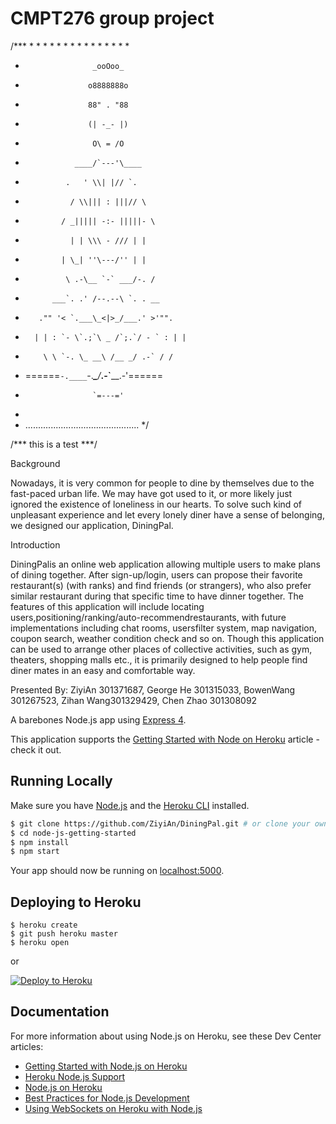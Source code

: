 # CMPT276 group project

/***
*
*
*
*
*
*
*
*
*
*
*
*
*
*
*
*                    _ooOoo_
*                   o8888888o
*                   88" . "88
*                   (| -_- |)
*                    O\ = /O
*                ____/`---'\____
*              .   ' \\| |// `.
*               / \\||| : |||// \
*             / _||||| -:- |||||- \
*               | | \\\ - /// | |
*             | \_| ''\---/'' | |
*              \ .-\__ `-` ___/-. /
*           ___`. .' /--.--\ `. . __
*        ."" '< `.___\_<|>_/___.' >'"".
*       | | : `- \`.;`\ _ /`;.`/ - ` : | |
*         \ \ `-. \_ __\ /__ _/ .-` / /
* ======`-.____`-.___\_____/___.-`____.-'======
*                    `=---='
*
* .............................................
*/


/*** this is a test ***/


Background

Nowadays, it is very common for people to dine by themselves due to the fast-paced urban life. We may have got used to it, or more likely just ignored the existence of loneliness in our hearts. To solve such kind of unpleasant experience and let every lonely diner have a sense of belonging, we designed our application, DiningPal. 

Introduction

DiningPalis an online web application allowing multiple users to make plans of dining together. After sign-up/login, users can propose their favorite restaurant(s) (with ranks) and find friends (or strangers), who also prefer similar restaurant during that specific time to have dinner together. The features of this application will include locating users,positioning/ranking/auto-recommendrestaurants, with future implementations including chat rooms, usersfilter system, map navigation, coupon search, weather condition check and so on. Though this application can be used to arrange other places of collective activities, such as gym, theaters, shopping malls etc., it is primarily designed to help people find diner mates in an easy and comfortable way.

Presented By:
ZiyiAn 301371687,
George He 301315033,
BowenWang 301267523,
Zihan Wang301329429,
Chen Zhao 301308092

A barebones Node.js app using [Express 4](http://expressjs.com/).

This application supports the [Getting Started with Node on Heroku](https://devcenter.heroku.com/articles/getting-started-with-nodejs) article - check it out.

## Running Locally

Make sure you have [Node.js](http://nodejs.org/) and the [Heroku CLI](https://cli.heroku.com/) installed.

```sh
$ git clone https://github.com/ZiyiAn/DiningPal.git # or clone your own fork
$ cd node-js-getting-started
$ npm install
$ npm start
```

Your app should now be running on [localhost:5000](http://localhost:5000/).

## Deploying to Heroku

```
$ heroku create
$ git push heroku master
$ heroku open
```
or

[![Deploy to Heroku](https://www.herokucdn.com/deploy/button.png)](https://heroku.com/deploy)

## Documentation

For more information about using Node.js on Heroku, see these Dev Center articles:

- [Getting Started with Node.js on Heroku](https://devcenter.heroku.com/articles/getting-started-with-nodejs)
- [Heroku Node.js Support](https://devcenter.heroku.com/articles/nodejs-support)
- [Node.js on Heroku](https://devcenter.heroku.com/categories/nodejs)
- [Best Practices for Node.js Development](https://devcenter.heroku.com/articles/node-best-practices)
- [Using WebSockets on Heroku with Node.js](https://devcenter.heroku.com/articles/node-websockets)
